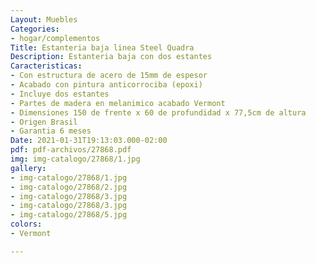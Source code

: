 ```yaml
---
Layout: Muebles
Categories:
- hogar/complementos
Title: Estanteria baja linea Steel Quadra
Description: Estanteria baja con dos estantes
Caracteristicas:
- Con estructura de acero de 15mm de espesor
- Acabado con pintura anticorrociba (epoxi)
- Incluye dos estantes
- Partes de madera en melanimico acabado Vermont
- Dimensiones 150 de frente x 60 de profundidad x 77,5cm de altura
- Origen Brasil
- Garantia 6 meses
Date: 2021-01-31T19:13:03.000-02:00
pdf: pdf-archivos/27868.pdf
img: img-catalogo/27868/1.jpg
gallery:
- img-catalogo/27868/1.jpg
- img-catalogo/27868/2.jpg
- img-catalogo/27868/3.jpg
- img-catalogo/27868/3.jpg
- img-catalogo/27868/5.jpg
colors:
- Vermont

---
```

